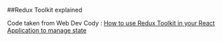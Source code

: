 ##Redux Toolkit explained

Code taken from Web Dev Cody :
[How to use Redux Toolkit in your React Application to manage state](https://www.youtube.com/watch?v=8tZtm-znc9A)

